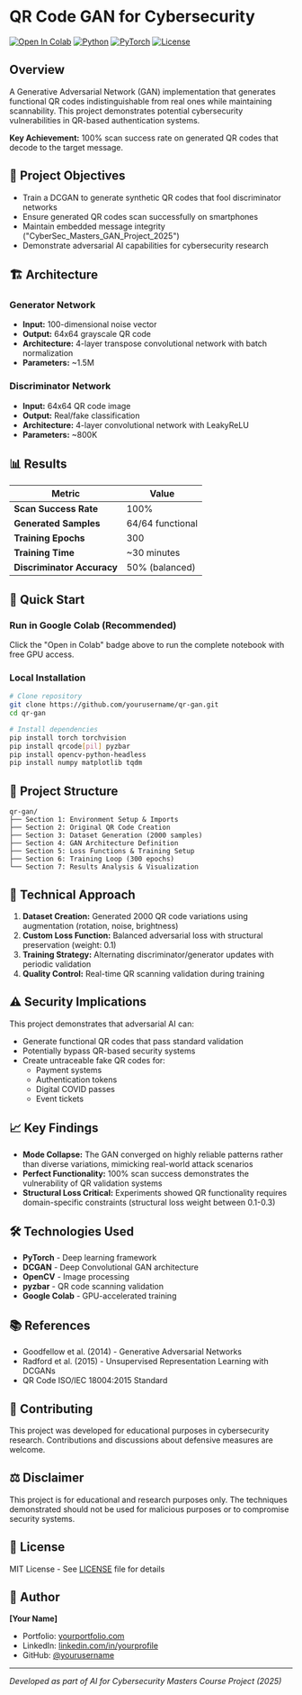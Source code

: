 # QR Code GAN for Cybersecurity

[![Open In Colab](https://colab.research.google.com/assets/colab-badge.svg)](https://colab.research.google.com/drive/1AhF_VN1qXZfo22PK3dfa4lUWoTt429pP?usp=drive_link)
[![Python](https://img.shields.io/badge/Python-3.8+-blue.svg)](https://www.python.org/downloads/)
[![PyTorch](https://img.shields.io/badge/PyTorch-2.0+-red.svg)](https://pytorch.org/)
[![License](https://img.shields.io/badge/License-MIT-green.svg)](LICENSE)

## Overview

A Generative Adversarial Network (GAN) implementation that generates functional QR codes indistinguishable from real ones while maintaining scannability. This project demonstrates potential cybersecurity vulnerabilities in QR-based authentication systems.

**Key Achievement:** 100% scan success rate on generated QR codes that decode to the target message.

## 🎯 Project Objectives

- Train a DCGAN to generate synthetic QR codes that fool discriminator networks
- Ensure generated QR codes scan successfully on smartphones
- Maintain embedded message integrity ("CyberSec_Masters_GAN_Project_2025")
- Demonstrate adversarial AI capabilities for cybersecurity research

## 🏗️ Architecture

### Generator Network
- **Input:** 100-dimensional noise vector
- **Output:** 64x64 grayscale QR code
- **Architecture:** 4-layer transpose convolutional network with batch normalization
- **Parameters:** ~1.5M

### Discriminator Network
- **Input:** 64x64 QR code image
- **Output:** Real/fake classification
- **Architecture:** 4-layer convolutional network with LeakyReLU
- **Parameters:** ~800K

## 📊 Results

| Metric | Value |
|--------|-------|
| **Scan Success Rate** | 100% |
| **Generated Samples** | 64/64 functional |
| **Training Epochs** | 300 |
| **Training Time** | ~30 minutes |
| **Discriminator Accuracy** | 50% (balanced) |

## 🚀 Quick Start

### Run in Google Colab (Recommended)
Click the "Open in Colab" badge above to run the complete notebook with free GPU access.

### Local Installation
```bash
# Clone repository
git clone https://github.com/yourusername/qr-gan.git
cd qr-gan

# Install dependencies
pip install torch torchvision
pip install qrcode[pil] pyzbar
pip install opencv-python-headless
pip install numpy matplotlib tqdm
```

## 📁 Project Structure

```
qr-gan/
├── Section 1: Environment Setup & Imports
├── Section 2: Original QR Code Creation
├── Section 3: Dataset Generation (2000 samples)
├── Section 4: GAN Architecture Definition
├── Section 5: Loss Functions & Training Setup
├── Section 6: Training Loop (300 epochs)
└── Section 7: Results Analysis & Visualization
```

## 🔬 Technical Approach

1. **Dataset Creation:** Generated 2000 QR code variations using augmentation (rotation, noise, brightness)
2. **Custom Loss Function:** Balanced adversarial loss with structural preservation (weight: 0.1)
3. **Training Strategy:** Alternating discriminator/generator updates with periodic validation
4. **Quality Control:** Real-time QR scanning validation during training

## ⚠️ Security Implications

This project demonstrates that adversarial AI can:
- Generate functional QR codes that pass standard validation
- Potentially bypass QR-based security systems
- Create untraceable fake QR codes for:
  - Payment systems
  - Authentication tokens
  - Digital COVID passes
  - Event tickets

## 📈 Key Findings

- **Mode Collapse:** The GAN converged on highly reliable patterns rather than diverse variations, mimicking real-world attack scenarios
- **Perfect Functionality:** 100% scan success demonstrates the vulnerability of QR validation systems
- **Structural Loss Critical:** Experiments showed QR functionality requires domain-specific constraints (structural loss weight between 0.1-0.3)

## 🛠️ Technologies Used

- **PyTorch** - Deep learning framework
- **DCGAN** - Deep Convolutional GAN architecture
- **OpenCV** - Image processing
- **pyzbar** - QR code scanning validation
- **Google Colab** - GPU-accelerated training

## 📚 References

- Goodfellow et al. (2014) - Generative Adversarial Networks
- Radford et al. (2015) - Unsupervised Representation Learning with DCGANs
- QR Code ISO/IEC 18004:2015 Standard

## 🤝 Contributing

This project was developed for educational purposes in cybersecurity research. Contributions and discussions about defensive measures are welcome.

## ⚖️ Disclaimer

This project is for educational and research purposes only. The techniques demonstrated should not be used for malicious purposes or to compromise security systems.

## 📝 License

MIT License - See [LICENSE](LICENSE) file for details

## 👤 Author

**[Your Name]**
- Portfolio: [yourportfolio.com](https://yourportfolio.com)
- LinkedIn: [linkedin.com/in/yourprofile](https://linkedin.com/in/yourprofile)
- GitHub: [@yourusername](https://github.com/yourusername)

---

*Developed as part of AI for Cybersecurity Masters Course Project (2025)*
